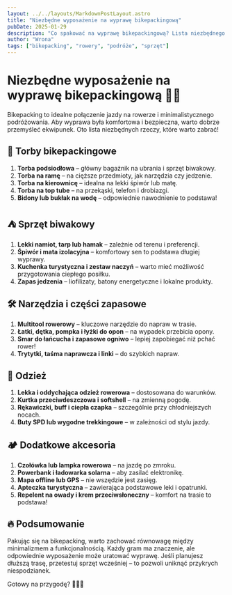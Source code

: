 ```yaml
---
layout: ../../layouts/MarkdownPostLayout.astro
title: "Niezbędne wyposażenie na wyprawę bikepackingową"
pubDate: 2025-01-29
description: "Co spakować na wyprawę bikepackingową? Lista niezbędnego sprzętu."
author: "Wrona"
tags: ["bikepacking", "rowery", "podróże", "sprzęt"]
---
```


# Niezbędne wyposażenie na wyprawę bikepackingową 🚴‍♂️

Bikepacking to idealne połączenie jazdy na rowerze i minimalistycznego podróżowania. Aby wyprawa była komfortowa i bezpieczna, warto dobrze przemyśleć ekwipunek. Oto lista niezbędnych rzeczy, które warto zabrać!

## 🎒 Torby bikepackingowe

1. **Torba podsiodłowa** – główny bagażnik na ubrania i sprzęt biwakowy.
2. **Torba na ramę** – na cięższe przedmioty, jak narzędzia czy jedzenie.
3. **Torba na kierownicę** – idealna na lekki śpiwór lub matę.
4. **Torba na top tube** – na przekąski, telefon i drobiazgi.
5. **Bidony lub bukłak na wodę** – odpowiednie nawodnienie to podstawa!

## ⛺ Sprzęt biwakowy

1. **Lekki namiot, tarp lub hamak** – zależnie od terenu i preferencji.
2. **Śpiwór i mata izolacyjna** – komfortowy sen to podstawa długiej wyprawy.
3. **Kuchenka turystyczna i zestaw naczyń** – warto mieć możliwość przygotowania ciepłego posiłku.
4. **Zapas jedzenia** – liofilizaty, batony energetyczne i lokalne produkty.

## 🛠️ Narzędzia i części zapasowe

1. **Multitool rowerowy** – kluczowe narzędzie do napraw w trasie.
2. **Łatki, dętka, pompka i łyżki do opon** – na wypadek przebicia opony.
3. **Smar do łańcucha i zapasowe ogniwo** – lepiej zapobiegać niż pchać rower!
4. **Trytytki, taśma naprawcza i linki** – do szybkich napraw.

## 👕 Odzież

1. **Lekka i oddychająca odzież rowerowa** – dostosowana do warunków.
2. **Kurtka przeciwdeszczowa i softshell** – na zmienną pogodę.
3. **Rękawiczki, buff i ciepła czapka** – szczególnie przy chłodniejszych nocach.
4. **Buty SPD lub wygodne trekkingowe** – w zależności od stylu jazdy.

## 🏕️ Dodatkowe akcesoria

1. **Czołówka lub lampka rowerowa** – na jazdę po zmroku.
2. **Powerbank i ładowarka solarna** – aby zasilać elektronikę.
3. **Mapa offline lub GPS** – nie wszędzie jest zasięg.
4. **Apteczka turystyczna** – zawierająca podstawowe leki i opatrunki.
5. **Repelent na owady i krem przeciwsłoneczny** – komfort na trasie to podstawa!

## 🔥 Podsumowanie

Pakując się na bikepacking, warto zachować równowagę między minimalizmem a funkcjonalnością. Każdy gram ma znaczenie, ale odpowiednie wyposażenie może uratować wyprawę. Jeśli planujesz dłuższą trasę, przetestuj sprzęt wcześniej – to pozwoli uniknąć przykrych niespodzianek.

Gotowy na przygodę? 🚴‍♀️🔥
